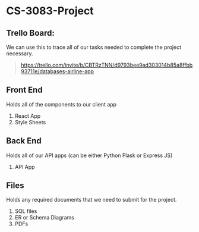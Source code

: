 # CS-3083-Project

**Trello Board**: 
---
We can use this to trace all of our tasks needed to complete the project necessary.
> https://trello.com/invite/b/CBTRzTNN/d9793bee9ad303014b85a8ffbb93711e/databases-airline-app

## Front End
Holds all of the components to our client app
1. React App
2. Style Sheets


## Back End
Holds all of our API apps (can be either Python Flask or Express JS)
1. API App

## Files
Holds any required documents that we need to submit for the project.
1. SQL files
2. ER or Schema Diagrams
3. PDFs


